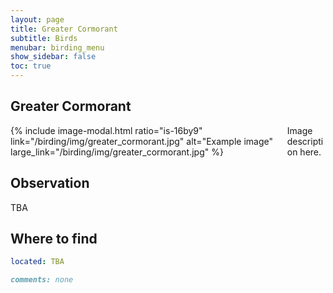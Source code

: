 ```yaml
---
layout: page
title: Greater Cormorant
subtitle: Birds
menubar: birding_menu
show_sidebar: false
toc: true
---
```


## Greater Cormorant

<div class="columns">
<div class="column is-6">
{% include image-modal.html ratio="is-16by9" link="/birding/img/greater_cormorant.jpg" alt="Example image" large_link="/birding/img/greater_cormorant.jpg" %}
</div>
<div class="column is-6">
Image description here.
</div>
</div>

## Observation
TBA

## Where to find
```yaml
located: TBA
```

```markdown
comments: none
```
